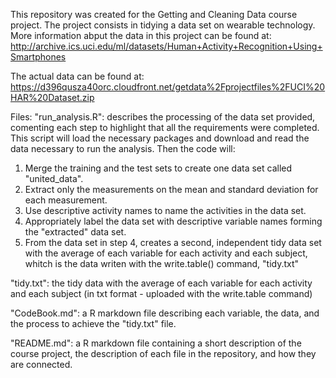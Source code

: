 This repository was created for the Getting and Cleaning Data course project. The project consists in tidying a data set on wearable technology.
More information abput the data in this project can be found at:
http://archive.ics.uci.edu/ml/datasets/Human+Activity+Recognition+Using+Smartphones

The actual data can be found at:
https://d396qusza40orc.cloudfront.net/getdata%2Fprojectfiles%2FUCI%20HAR%20Dataset.zip

Files:
"run_analysis.R": describes the processing of the data set provided, comenting each step to highlight that all the requirements were completed. 
This script will load the necessary packages and download and read the data necessary to run the analysis.
Then the code will:
1. Merge the training and the test sets to create one data set called "united_data".
2. Extract only the measurements on the mean and standard deviation for each measurement.
3. Use descriptive activity names to name the activities in the data set.
4. Appropriately label the data set with descriptive variable names forming the "extracted" data set.
5. From the data set in step 4, creates a second, independent tidy data set with the average of each variable for each activity and each subject, whitch is the data writen with the write.table() command, "tidy.txt"

"tidy.txt": the tidy data with the average of each variable for each activity and each subject (in txt format - uploaded with the write.table command)

"CodeBook.md": a R markdown file describing each variable, the data, and the process to achieve the "tidy.txt" file.

"README.md": a R markdown file containing a short description of the course project, the description of each file in the repository, and how they are connected. 